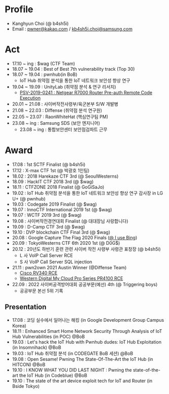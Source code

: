# Profile
- Kanghyun Choi (@ b4sh5i)
- Email : pwner@kakao.com / kb4sh5i.choi@samsung.com

# Act
- 17.10 ~ ing : $wag (CTF Team)
- 18.07 ~ 19.04 : Best of Best 7th vulnerability track (Top 30)
- 18.07 ~ 19.04 : pwnhub(in BoB)
    - IoT Hub 취약점 분석을 통한 IoT 네트워크 보안성 향상 연구
- 19.04 ~ 19.09 : UnityLab (취약점 분석 & 연구 리서치)
    - [PSV-2019-0241 : Netgear R7000 Router Pre-auth Remote Code Execution](https://kb.netgear.com/000064757/Security-Advisory-for-Security-Misconfiguration-on-R7000-PSV-2019-0241)
- 20.01 ~ 21.08 : 사이버작전사령부/육군본부 S/W 개발병
- 21.08 ~ 22.03 : Diffense (취약점 분석 연구원)
- 22.05 ~ 23.07 : RaonWhiteHat (핵심연구팀 PM)
- 23.08 ~ ing : Samsung SDS (보안 엔지니어)
    - 23.08 ~ ing : 통합보안센터 보안점검파트 근무

# Award
- 17.08 : 1st SCTF Finalist (@ b4sh5i)
- 17.12 : X-max CTF 1st (@ 박광호 1인팀)
- 18.02 : 2018 Harekaze CTF 3rd (@ SeoulWesterns)
- 18.09 : HackIT CTF 2018 3rd (@ $wag)
- 18.11 : CTFZONE 2018 Finalist (@ GoGiSaJo)
- 19.02 : IoT Hub 취약점 분석을 통한 IoT 네트워크 보안성 향상 연구 감사장 in LG U+ (@ pwnhub)
- 19.03 : Codegate 2019 Finalist (@ $wag)
- 19.07 : InnoCTF International 2019 1st (@ $wag)
- 19.07 : WCTF 2019 3rd (@ $wag)
- 19.08 : 사이버작전경연대회 Finalist (@ 대대장님 사랑합니다)
- 19.09 : D-Camp CTF 3rd (@ $wag)
- 19.10 : DVP blockchain CTF Final 3rd (@ $wag)
- 20.08 : Google Capture The Flag 2020 Finals ([@ I use Bing](https://ctftime.org/team/130823))
- 20.09 : TokyoWesterns CTF 6th 2020 1st (@ D0G$)
- 20.12 : 20년도 하반기 훈련 관련 사이버 작전 사령부 사령관 표창장 (@ b4sh5i)
    - L 사 VoIP Call Server RCE
    - S 사 VoIP Call Server SQL injection
- 21.11 : pwn2own 2021 Austin Winner (@Diffense Team)
    - [Cisco RV340 RCE](https://twitter.com/thezdi/status/1456643578281840641)
    - [Western Digital My Cloud Pro Series PR4100 RCE](https://twitter.com/thezdi/status/1456092053264293892)
- 22.09 : 2022 사이버공격방어대회 공공부문(예선) 4th (@ Triggering boys)
    - 공공부문 본선 5위 기록

## Presentation
- 17.08 : 코딩 실수에서 일어나는 해킹 (in Google Development Group Campus Korea)
- 18.11 : Enhanced Smart Home Network Security Through Analysis of IoT Hub Vulnerabilities (in POC) @BoB
- 19.03 : Let's hack the IoT Hub with Pwnhub dudes: IoT Hub Exploitation (in Insomnihack) @BoB
- 19.03 : IoT Hub 취약점 분석 (in CODEGATE BoB 세션) @BoB
- 19.08 : Open Sesame! Pwning The State-Of-The-Art the IoT Hub (in HITCON) @BoB
- 19.10 : I KNOW WHAT YOU DID LAST NIGHT : Pwning the state-of-the-art the IoT Hub (in Codeblue) @BoB
- 19.10 : The state of the art device exploit tech for IoT and Router (in Bside Tokyo)